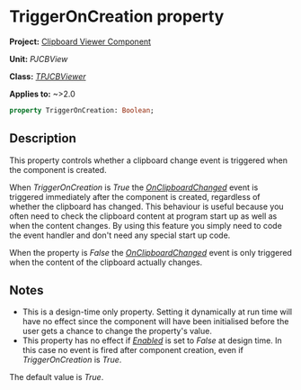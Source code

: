 # TriggerOnCreation property

**Project:** [Clipboard Viewer Component](../../index.md)

**Unit:** _PJCBView_

**Class:** [_TPJCBViewer_](./TPJCBViewer.md)

**Applies to:** ~>2.0

```pascal
property TriggerOnCreation: Boolean;
```

## Description

This property controls whether a clipboard change event is triggered when the component is created.

When _TriggerOnCreation_ is _True_ the [_OnClipboardChanged_](./TPJCBViewer-OnClipboardChanged.md) event is triggered immediately after the component is created, regardless of whether the clipboard has changed. This behaviour is useful because you often need to check the clipboard content at program start up as well as when the content changes. By using this feature you simply need to code the event handler and don't need any special start up code.

When the property is _False_ the [_OnClipboardChanged_](./TPJCBViewer-OnClipboardChanged.md) event is only triggered when the content of the clipboard actually changes.

## Notes

* This is a design-time only property. Setting it dynamically at run time will have no effect since the component will have been initialised before the user gets a chance to change the property's value.
* This property has no effect if [_Enabled_](./TPJCBViewer-Enabled.md) is set to _False_ at design time. In this case no event is fired after component creation, even if _TriggerOnCreation_ is _True_.

The default value is _True_.
